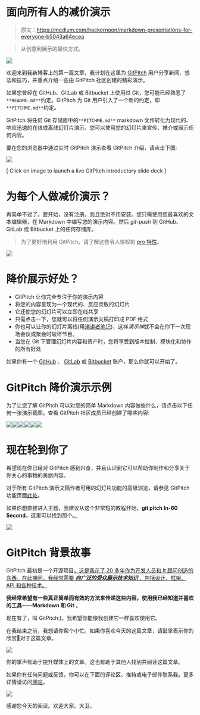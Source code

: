 # 面向所有人的减价演示

> 原文：<https://medium.com/hackernoon/markdown-presentations-for-everyone-b5043a64ecea>

> 从创意到展示的最快方式。

[![](img/6a9819913af56a864a5783f564b68058.png)](https://gitpitch.com/gitpitch/gitpitch)

欢迎来到我新博客上的第一篇文章，我计划在这里为 [GitPitch](https://gitpitch.com) 用户分享新闻、想法和技巧，并重点介绍一些由 GitPitch 社区创建的精彩演示。

如果您曾经在 GitHub、GitLab 或 Bitbucket 上使用过 Git，您可能已经熟悉了`**README.md**`约定。GitPitch 为 Git 用户引入了一个新的约定，即`**PITCHME.md**`约定。

GitPitch 将任何 Git 存储库中的`**PITCHME.md**` markdown 文件转化为现代的、响应迅速的在线或离线幻灯片演示。您可以使用您的幻灯片来宣传、推介或展示任何内容。

要在您的浏览器中通过实时 GitPitch 演示查看 GitPitch 介绍，请点击下图:

[![](img/ef470baf6fa465dc8d3dd508f90f2c2a.png)](https://gitpitch.com/gitpitch/gitpitch)

[ Click on image to launch a live GitPitch introductory slide deck ]

# 为每个人**做减价演示**？

再简单不过了。要开始，没有注册。而且绝对不用安装。您只需使用您最喜欢的文本编辑器，在 Markdown 中编写您的演示内容。然后 *git-push* 到 GitHub、GitLab 或 Bitbucket 上的任何存储库。

> 为了更好地利用 GitPitch，请了解这些令人惊叹的 [pro 特性](https://gitpitch.com/featues)。

[![](img/d71f57a37b172bb7ec17850ab4953eb7.png)](https://gitpitch.com/features)

# 降价展示**好处**？

*   GitPitch 让你完全专注于你的演示内容
*   将您的内容呈现为一个现代的、反应灵敏的幻灯片
*   它还使您的幻灯片可以立即在线共享
*   只需点击一下，您就可以将任何演示文稿打印成 PDF 格式
*   你也可以让你的幻灯片离线(用[演讲者笔记](https://gitpitch.com/docs/speaker-features/notes/))，这样*演示神*就不会在你下一次现场会议或聚会时破坏节目。
*   当您在 Git 下管理幻灯片内容和资产时，您将享受到版本控制、模块化和协作的所有好处

如果你有一个 [GitHub](https://github.com) 、 [GitLab](https://about.gitlab.com) 或 [Bitbucket](https://bitbucket.org) 账户，那么你就可以开始了。

# GitPitch 降价演示示例

为了让您了解 GitPitch 可以对您的简单 Markdown 内容做些什么，请点击以下任何一张演示截图，查看 GitPitch 社区成员已经创建了哪些内容:

[![](img/b8ef631c5980583626525b7337e73193.png)](https://gitpitch.com/hibbitts-design/gitpitch/master?p=fol2018#/)[![](img/0602a2f70e1209d352dbe5fec114aa58.png)](https://gitpitch.com/onetapbeyond/lambda-spark-executor#/)[![](img/bc3fe08c2db41b5dfb605efcaa9674ef.png)](https://gitpitch.com/gitpitch/feature-demo/real-world-content#/)[![](img/24678027f7a96fa1841221984ea3cd74.png)](https://gitpitch.com/MiguelAlho/LearningChallenge2018#/)[![](img/d091639ddd8f8c668d95bfc0932e0522.png)](https://gitpitch.com/gitpitch/gist-code-presenting#/)[![](img/c5ba940b223762ec146974d9459eeb06.png)](https://gitpitch.com/gitpitch/the-template)

# 现在轮到你了

希望现在你已经对 GitPitch 感到兴奋，并且认识到它可以帮助你制作和分享关于你关心的事物的美丽内容。

对于所有 GitPitch 演示文稿作者可用的幻灯片功能的高级浏览，请参见 GitPitch 功能页面[此处](https://gitpitch.com/features)。

如果你想直接进入主题，我建议从这个非常短的教程开始，**git pitch In-60 Second**。这里可以找到那个[。](https://gitpitch.com/docs/getting-started/tutorial)

[![](img/aaecc2fbc6815ce3a7edc57a1619100a.png)](https://gitpitch.com/docs/getting-started/tutorial)

# GitPitch 背景故事

GitPitch 最初是一个开源项目[。这是我花了 20 多年作为开发人员和 It 顾问创造的东西。在此期间，我经常需要 ***向广泛的受众展示技术知识*** ，包括设计、框架、API 和各种技术。](https://github.com/gitpitch/gitpitch)

**我经常希望有一些真正简单而有效的方法来传递这些内容，使用我已经知道并喜欢的工具——Markdown 和 Git** 。

现在有了，叫 GitPitch:)。我希望你能像我创建它一样喜欢使用它。

在我结束之前，我想请你帮个小忙。如果你喜欢今天的这篇文章，请鼓掌表示你的欣赏👏对于这篇文章。

![](img/1bf72d0e47b16fe4595e20aa695557ea.png)

你的掌声有助于提升媒体上的文章。这也有助于其他人找到并阅读这篇文章。

如果你有任何问题或反馈，你可以在下面的评论区、推特或电子邮件联系我。更多详情请访问[网站](https://gitpitch.com)。

[![](img/522b2e4ace3cfcecd43bba30fcf0a317.png)](https://twitter.com/gitpitch)

感谢您今天的阅读。欢迎大家。大卫。